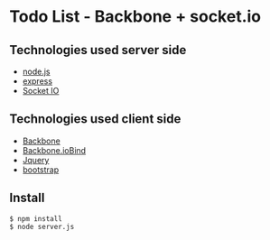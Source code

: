 # Todo List - Backbone + socket.io

## Technologies used server side

* [node.js](http://nodejs.org/)
* [express](http://expressjs.com/)
* [Socket IO](http://socket.io/)

## Technologies used client side
* [Backbone](http://backbonejs.org/)
* [Backbone.ioBind](https://github.com/logicalparadox/backbone.iobind)
* [Jquery](http://jquery.com/)
* [bootstrap](http://twitter.github.io/bootstrap/)

## Install

```shell
$ npm install
$ node server.js
```
